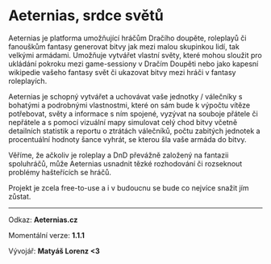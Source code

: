 # Aeternias, srdce světů
Aeternias je platforma umožňující hráčům Dračího doupěte, roleplayů či fanouškům fantasy generovat bitvy jak mezi malou skupinkou lidí, tak velkými armádami. Umožňuje vytvářet vlastní světy, které mohou sloužit pro ukládání pokroku mezi game-sessiony v Dračím Doupěti nebo jako kapesní wikipedie vašeho fantasy svět či ukazovat bitvy mezi hráči v fantasy roleplayích.

Aeternias je schopný vytvářet a uchovávat vaše jednotky / válečníky s bohatými a podrobnými vlastnostmi, které on sám bude k výpočtu vítěze potřebovat, světy a informace s ním spojené, vyzývat na souboje přátele či nepřátele a s pomocí vizuální mapy simulovat celý chod bitvy včetně detailních statistik a reportu o ztrátách válečníků, počtu zabitých jednotek a procentuální hodnoty šance vyhrát, se kterou šla vaše armáda do bitvy.

Věříme, že ačkoliv je roleplay a DnD převážně založený na fantazii spoluhráčů, může Aeternias usnadnit tězké rozhodování či rozseknout problémy hašteřících se hráčů.

Projekt je zcela free-to-use a i v budoucnu se bude co nejvíce snažit jím zůstat.
***

Odkaz: **Aeternias.cz**

Momentální verze: **1.1.1**

Vývojář: **Matyáš Lorenz <3**

